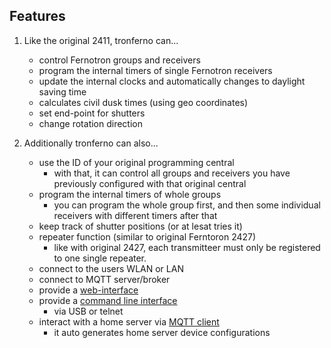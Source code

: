 ## Features

1. Like the original 2411, tronferno can...
    *  control Fernotron groups and receivers
    *  program the internal timers of single Fernotron receivers
    *  update the internal clocks and automatically changes to daylight saving time
    *  calculates civil dusk times (using geo coordinates)
    *  set end-point for shutters
    *  change rotation direction
    

2. Additionally tronferno can also...
    *  use the ID of your original programming central
        * with that, it can control all groups and receivers you have previously configured with that original central
    *  program the internal timers of whole groups
        * you can program the whole group first, and then some individual receivers with different timers after that
    *  keep track of shutter positions (or at lesat tries it)
    *  repeater function (similar to original Ferntoron 2427)
        * like with original 2427, each transmitteer must only be registered to one single repeater.
    *  connect to the users WLAN or LAN
    *  connect to MQTT server/broker
    *  provide a [web-interface](webserver.md)
    *  provide a [command line interface](CLI.md)
        * via USB or telnet  
    *  interact with a home server via [MQTT client](mqtt.md)
        *  it auto generates home server device configurations

